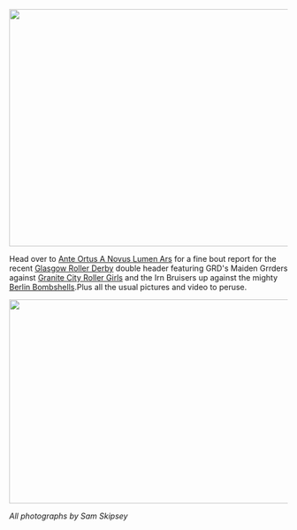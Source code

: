<html><body><a href="/2012/03/grd-gcrg.jpg"><img src="/2012/03/grd-gcrg.jpg" alt="" title="grd gcrg" width="614" height="429" class="aligncenter size-full wp-image-979"></a>

Head over to <a href="http://aoanla.blogspot.co.uk/2012/03/bout-report-glasgow-roller-derby-v.html">Ante Ortus A Novus Lumen Ars</a> for a fine bout report for the recent <a href="http://glasgowrollerderby.com/">Glasgow Roller Derby</a> double header featuring GRD's Maiden Grrders against <a href="http://www.facebook.com/GraniteCityRollerGirls">Granite City Roller Girls</a> and the Irn Bruisers up against the mighty <a href="http://bearcityrollerderby.com/">Berlin Bombshells</a>.Plus all the usual pictures and video to peruse.

<a href="/2012/03/grd-berlin.jpg"><img src="/2012/03/grd-berlin.jpg" alt="" title="grd berlin" width="614" height="369" class="aligncenter size-full wp-image-978"></a>

<em>All photographs by Sam Skipsey</em></body></html>
